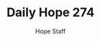 ---
image: /assets/img/daily-hope-default-artwork.png
title: Daily Hope 274
number: 274
categories:
  - Daily Hope
author: Hope Staff
notes: Daily Hope 274
embed: >-
  <iframe style="border-radius:12px" src="https://open.spotify.com/embed/episode/0z4Tm9XnPZJdRgJPvEFw1U?utm_source=generator" width="100%" height="152" frameBorder="0" allowfullscreen="" allow="autoplay; clipboard-write; encrypted-media; fullscreen; picture-in-picture" loading="lazy"></iframe>
---
